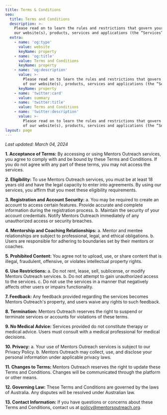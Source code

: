 ```yaml
---
title: Terms & Conditions
seo:
  title: Terms and Conditions
  description: >-
    Please read on to learn the rules and restrictions that govern your use of
    our website(s), products, services and applications (the “Services”).
  extra:
    - name: 'og:type'
      value: website
      keyName: property
    - name: 'og:title'
      value: Terms and Conditions
      keyName: property
    - name: 'og:description'
      value: >-
        Please read on to learn the rules and restrictions that govern your use
        of our website(s), products, services and applications (the “Services”).
      keyName: property
    - name: 'twitter:card'
      value: summary
    - name: 'twitter:title'
      value: Terms and Conditions
    - name: 'twitter:description'
      value: >-
        Please read on to learn the rules and restrictions that govern your use
        of our website(s), products, services and applications (the “Services”).
layout: page
---
```

*Last updated: March 04, 2024*


**1. Acceptance of Terms:**
By accessing or using Mentors Outreach services, you agree to comply with and be bound by these Terms and Conditions. If you do not agree with any part of these terms, you may not access the services.

**2. Eligibility:**
To use Mentors Outreach services, you must be at least 18 years old and have the legal capacity to enter into agreements. By using our services, you affirm that you meet these eligibility requirements.

**3. Registration and Account Security:**
a. You may be required to create an account to access certain features. Provide accurate and complete information during the registration process.
b. Maintain the security of your account credentials. Notify Mentors Outreach immediately of any unauthorized access or security breaches.

**4. Mentorship and Coaching Relationships:**
a. Mentor and mentee relationships are subject to professional, legal, and ethical obligations.
b. Users are responsible for adhering to boundaries set by their mentors or coaches.

**5. Prohibited Content:**
You agree not to upload, use, or share content that is illegal, fraudulent, offensive, or violates intellectual property rights.

**6. Use Restrictions:**
a. Do not rent, lease, sell, sublicense, or modify Mentors Outreach services.
b. Do not attempt to gain unauthorized access to the services.
c. Do not use the services in a manner that negatively affects other users or impairs functionality.

**7. Feedback:**
Any feedback provided regarding the services becomes Mentors Outreach's property, and users waive any rights to such feedback.

**8. Termination:**
Mentors Outreach reserves the right to suspend or terminate services or accounts for violations of these terms.

**9. No Medical Advice:**
Services provided do not constitute therapy or medical advice. Users must consult with a medical professional for medical decisions.

**10. Privacy:**
a. Your use of Mentors Outreach services is subject to our Privacy Policy.
b. Mentors Outreach may collect, use, and disclose your personal information under applicable privacy laws.

**11. Changes to Terms:**
Mentors Outreach reserves the right to update these Terms and Conditions. Changes will be communicated through the platform or other means.

**12. Governing Law:**
These Terms and Conditions are governed by the laws of Australia. Any disputes will be resolved under Australian law.

**13. Contact Information:**
If you have questions or concerns about these Terms and Conditions, contact us at [policy@mentorsoutreach.org](mailto:policy@mentorsoutreach.org).

